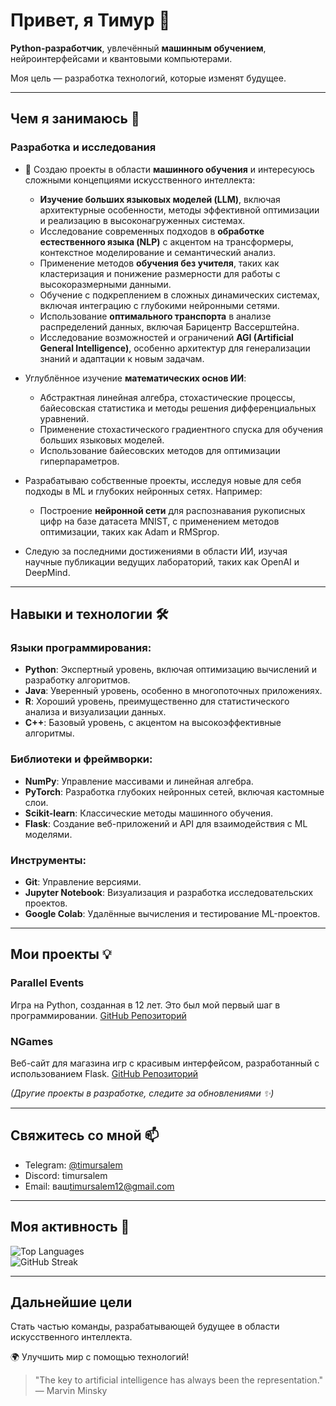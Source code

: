 # Привет, я Тимур 👋

**Python-разработчик**, увлечённый **машинным обучением**, нейроинтерфейсами и квантовыми компьютерами.

Моя цель — разработка технологий, которые изменят будущее.

---

## Чем я занимаюсь 🚀

### Разработка и исследования

- 🧠 Создаю проекты в области **машинного обучения** и  интересуюсь сложными концепциями искусственного интеллекта:

  - **Изучение больших языковых моделей (LLM)**, включая архитектурные особенности, методы эффективной оптимизации и реализацию в высоконагруженных системах.
  - Исследование современных подходов в **обработке естественного языка (NLP)** с акцентом на трансформеры, контекстное моделирование и семантический анализ.
  - Применение методов **обучения без учителя**, таких как кластеризация и понижение размерности для работы с высокоразмерными данными.
  - Обучение с подкреплением в сложных динамических системах, включая интеграцию с глубокими нейронными сетями.
  - Использование **оптимального транспорта** в анализе распределений данных, включая Барицентр Вассерштейна.
  - Исследование возможностей и ограничений **AGI (Artificial General Intelligence)**, особенно архитектур для генерализации знаний и адаптации к новым задачам.

- Углублённое изучение **математических основ ИИ**:

  - Абстрактная линейная алгебра, стохастические процессы, байесовская статистика и методы решения дифференциальных уравнений.
  - Применение стохастического градиентного спуска для обучения больших языковых моделей.
  - Использование байесовских методов для оптимизации гиперпараметров.

- Разрабатываю собственные проекты, исследуя новые для себя подходы в ML и глубоких нейронных сетях. Например:

  - Построение **нейронной сети** для распознавания рукописных цифр на базе датасета MNIST, с применением методов оптимизации, таких как Adam и RMSprop.

- Следую за последними достижениями в области ИИ, изучая научные публикации ведущих лабораторий, таких как OpenAI и DeepMind.

---

## Навыки и технологии 🛠️

### Языки программирования:

- **Python**: Экспертный уровень, включая оптимизацию вычислений и разработку алгоритмов.
- **Java**: Уверенный уровень, особенно в многопоточных приложениях.
- **R**: Хороший уровень, преимущественно для статистического анализа и визуализации данных.
- **C++**: Базовый уровень, с акцентом на высокоэффективные алгоритмы.

### Библиотеки и фреймворки:

- **NumPy**: Управление массивами и линейная алгебра.
- **PyTorch**: Разработка глубоких нейронных сетей, включая кастомные слои.
- **Scikit-learn**: Классические методы машинного обучения.
- **Flask**: Создание веб-приложений и API для взаимодействия с ML моделями.

### Инструменты:

- **Git**: Управление версиями.
- **Jupyter Notebook**: Визуализация и разработка исследовательских проектов.
- **Google Colab**: Удалённые вычисления и тестирование ML-проектов.

---

## Мои проекты 💡

### Parallel Events

Игра на Python, созданная в 12 лет. Это был мой первый шаг в программировании.
[GitHub Репозиторий](https://github.com/TimurSalem/Parallel-Events)

### NGames

Веб-сайт для магазина игр с красивым интерфейсом, разработанный с использованием Flask.
[GitHub Репозиторий](https://github.com/TimurSalem/NGames)

*(Другие проекты в разработке, следите за обновлениями ✨)*

---

## Свяжитесь со мной 📫

- Telegram: [@timursalem](https://t.me/timursalem)
- Discord: timursalem
- Email: ваш[timursalem12@gmail.com](mailto:_timursalem12@gmail.com)

---

## Моя активность 🌟
![Top Languages](https://github-readme-stats.vercel.app/api/top-langs/?username=TimurSalem&layout=compact&theme=radical)  
![GitHub Streak](https://github-readme-streak-stats.herokuapp.com/?user=TimurSalem&theme=radical)  

---

## Дальнейшие цели

Стать частью команды, разрабатывающей будущее в области искусственного интеллекта.

🌍 Улучшить мир с помощью технологий!

> "The key to artificial intelligence has always been the representation." — Marvin Minsky


